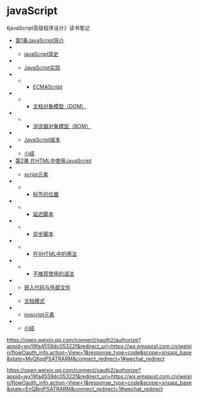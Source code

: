 
# javaScript
《javaScript高级程序设计》读书笔记

- [第1章JavaScript简介](https://github.com/carolineLH/javaScript/blob/master/chapter01/Foreword.md)
- - [javaScript简史](https://github.com/carolineLH/javaScript/blob/master/chapter01/01/01.md)
- - [JavaScript实现](https://github.com/carolineLH/javaScript/blob/master/chapter01/02/realize.md)
- - - [ECMAScript](https://github.com/carolineLH/javaScript/blob/master/chapter01/02/ECMAScript.md)
- - - [文档对象模型（DOM）](https://github.com/carolineLH/javaScript/blob/master/chapter01/02/DOM.md)
- - - [浏览器对象模型（BOM）](https://github.com/carolineLH/javaScript/blob/master/chapter01/02/BOM.md)
- - [JavaScript版本](https://github.com/carolineLH/javaScript/blob/master/chapter01/03/JavaScript%E7%89%88%E6%9C%AC.md)
- - [小结](https://github.com/carolineLH/javaScript/blob/master/chapter01/summary.md)
- [第2章 在HTML中使用JavaScript](https://github.com/carolineLH/javaScript/blob/master/chapter02/Foreword.md)
- - [script元素](https://github.com/carolineLH/javaScript/blob/master/chapter02/01/Foreword.md)
- - - [标签的位置](https://github.com/carolineLH/javaScript/blob/master/chapter02/01/position.md)
- - - [延迟脚本](https://github.com/carolineLH/javaScript/blob/master/chapter02/01/defer.md)
- - - [异步脚本](https://github.com/carolineLH/javaScript/blob/master/chapter02/01/async.md)
- - - [在XHTML中的用法](https://github.com/carolineLH/javaScript/blob/master/chapter02/01/XHTML.md)
- - - [不推荐使用的语法](https://github.com/carolineLH/javaScript/blob/master/chapter02/01/no-recommend.md)
- - [嵌入代码与外部文件](https://github.com/carolineLH/javaScript/blob/master/chapter02/02/Foreword.md)
- - [文档模式](https://github.com/carolineLH/javaScript/blob/master/chapter02/03/mode.md)
- - [noscript元素](https://github.com/carolineLH/javaScript/blob/master/chapter02/04/noscript.md)
- - [小结](https://github.com/carolineLH/javaScript/blob/master/chapter02/summary.md)



https://open.weixin.qq.com/connect/oauth2/authorize?appid=wx19fa4559dc05322f&redirect_uri=https://wx.emspost.com.cn/weixin/flowOauth_info.action¬View=1&response_type=code&scope=snsapi_base&state=MvQfqqPSATRARM&connect_redirect=1#wechat_redirect


https://open.weixin.qq.com/connect/oauth2/authorize?appid=wx19fa4559dc05322f&redirect_uri=https://wx.emspost.com.cn/weixin/flowOauth_info.action¬View=1&response_type=code&scope=snsapi_base&state=EnQBniPSATRARM&connect_redirect=1#wechat_redirect 
